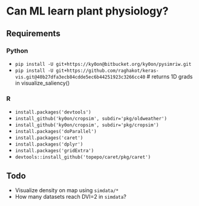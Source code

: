 # Can ML learn plant physiology?

## Requirements
### Python
- `pip install -U git+https://ky0on@bitbucket.org/ky0on/pysimriw.git`
- `pip install -U git+https://github.com/raghakot/keras-vis.git@40b27dfa3ecb84cdde5ec6b44251923c3266cc40`   # returns 1D grads in visualize_saliency()

### R
- `install.packages('devtools')`
- `install_github('ky0on/cropsim', subdir='pkg/oldweather')`
- `install_github('ky0on/cropsim', subdir='pkg/cropsim')`
- `install.packages('doParallel')`
- `install.packages('caret')`
- `install.packages('dplyr')`
- `install.packages('gridExtra')`
- `devtools::install_github('topepo/caret/pkg/caret')`

## Todo
- Visualize density on map using `simdata/*`
- How many datasets reach DVI=2 in `simdata`?

